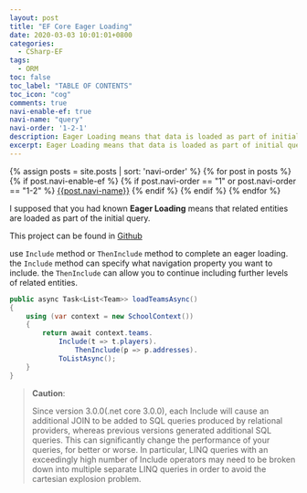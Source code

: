 ```yaml
---
layout: post
title: "EF Core Eager Loading"
date: 2020-03-03 10:01:01+0800
categories:
  - CSharp-EF
tags:
  - ORM
toc: false
toc_label: "TABLE OF CONTENTS"
toc_icon: "cog"
comments: true
navi-enable-ef: true
navi-name: "query"
navi-order: '1-2-1'
description: Eager Loading means that data is loaded as part of initial query
excerpt: Eager Loading means that data is loaded as part of initial query
---
```

<!--navigation bar-->
<div class='navi-link-container'>
  {% assign posts = site.posts | sort: 'navi-order' %}
  {% for post in posts %}
    {% if post.navi-enable-ef %}
      {%  if post.navi-order == "1" or
             post.navi-order == "1-2" %}
          <a href="{{ site.baseurl }}{{ post.url }}" class='navi-link'>{{post.navi-name}}</a>
      {% endif %}
    {% endif %}
  {% endfor %}
</div>
<!--navigation bar-->



I supposed that you had known **Eager Loading** means that related entities are loaded as part of the initial query.

This project can be found in [Github][1]

use `Include` method or `ThenInclude` method to complete an eager loading. the `Include` method can specify what navigation property you want to include.  the `ThenInclude` can allow you to continue including further levels of related entities.

```c#
public async Task<List<Team>> loadTeamsAsync()
{
    using (var context = new SchoolContext())
    {
        return await context.teams.
            Include(t => t.players).
                ThenInclude(p => p.addresses).
            ToListAsync();
    }
}
```

>**Caution**:
>
>Since version 3.0.0(.net core 3.0.0), each Include will cause an additional JOIN to be added to SQL queries produced by relational providers, whereas previous versions generated additional SQL queries. This can significantly change the performance of your queries, for better or worse. In particular, LINQ queries with an exceedingly high number of Include operators may need to be broken down into multiple separate LINQ queries in order to avoid the cartesian explosion problem.

[1]: https://github.com/voltwu/C-Sharp-Console-Application-EF-Core-Example/tree/b2d33ad3f6f19e06b20afeb68218798c7f2f9f08



